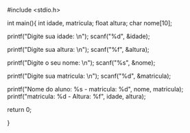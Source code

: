 #include <stdio.h>

int main(){
  int idade, matricula;
  float altura;
 char nome[10];

printf("Digite sua idade: \n");
scanf("%d", &idade);

printf("Digite sua altura: \n");
scanf("%f", &altura);

printf("Digite o seu nome: \n");
scanf("%s", &nome);

printf("Digite sua matricula: \n");
scanf("%d", &matricula);

printf("Nome do aluno: %s - matricula: %d", nome, matricula);
printf("matricula: %d - Altura: %f", idade, altura);

return 0;

}

